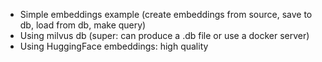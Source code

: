 * Simple embeddings example (create embeddings from source, save to db, load from db, make query)
* Using milvus db (super: can produce a .db file or use a docker server)
* Using HuggingFace embeddings: high quality
